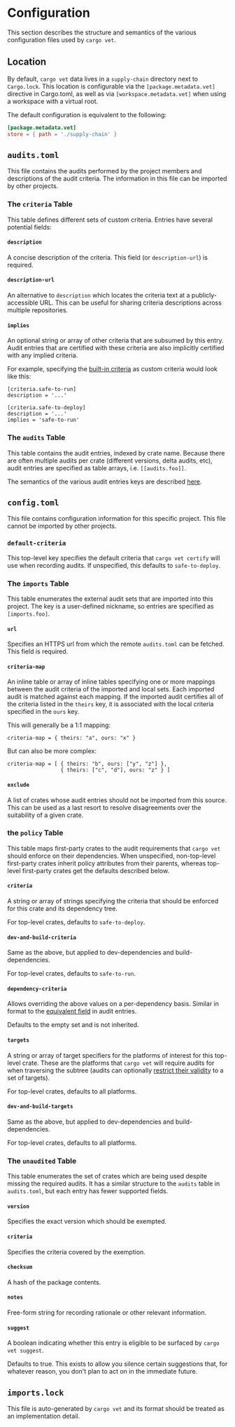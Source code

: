 # Configuration

This section describes the structure and semantics of the various configuration
files used by `cargo vet`.

## Location

By default, `cargo vet` data lives in a `supply-chain` directory next to
`Cargo.lock`. This location is configurable via the `[package.metadata.vet]`
directive in Cargo.toml, as well as via `[workspace.metadata.vet]` when using a
workspace with a virtual root.

The default configuration is equivalent to the following:

```toml
[package.metadata.vet]
store = { path = './supply-chain' }
```

## `audits.toml`

This file contains the audits performed by the project members and descriptions
of the audit criteria. The information in this file can be imported by other
projects.

### The `criteria` Table

This table defines different sets of custom criteria. Entries have several
potential fields:

#### `description`

A concise description of the criteria. This field (or `description-url`) is
required.

#### `description-url`

An alternative to `description` which locates the criteria text at a
publicly-accessible URL. This can be useful for sharing criteria descriptions
across multiple repositories.

#### `implies`

An optional string or array of other criteria that are subsumed by this entry.
Audit entries that are certified with these criteria are also implicitly
certified with any implied criteria.

For example, specifying the [built-in criteria](built-in-criteria.md) as custom
criteria would look like this:

```
[criteria.safe-to-run]
description = '...'

[criteria.safe-to-deploy]
description = '...'
implies = 'safe-to-run'
```

### The `audits` Table

This table contains the audit entries, indexed by crate name. Because there are
often multiple audits per crate (different versions, delta audits, etc), audit
entries are specified as table arrays, i.e. `[[audits.foo]]`.

The semantics of the various audit entries keys are described
[here](audit-entries.md).

## `config.toml`

This file contains configuration information for this specific project. This
file cannot be imported by other projects.

### `default-criteria`

This top-level key specifies the default criteria that `cargo vet certify` will
use when recording audits. If unspecified, this defaults to `safe-to-deploy`.

### The `imports` Table

This table enumerates the external audit sets that are imported into this
project. The key is a user-defined nickname, so entries are specified as
`[imports.foo]`.

#### `url`

Specifies an HTTPS url from which the remote `audits.toml` can be fetched. This
field is required.

#### `criteria-map`

An inline table or array of inline tables specifying one or more mappings
between the audit criteria of the imported and local sets. Each imported audit
is matched against each mapping. If the imported audit certifies all of the
criteria listed in the `theirs` key, it is associated with the local criteria
specified in the `ours` key.

This will generally be a 1:1 mapping:

```
criteria-map = { theirs: "a", ours: "x" }
```

But can also be more complex:

```
criteria-map = [ { theirs: "b", ours: ["y", "z"] },
                 { theirs: ["c", "d"], ours: "z" } ]
```

#### `exclude`

A list of crates whose audit entries should not be imported from this source.
This can be used as a last resort to resolve disagreements over the suitability
of a given crate.

### the `policy` Table

This table maps first-party crates to the audit requirements that `cargo vet`
should enforce on their dependencies. When unspecified, non-top-level
first-party crates inherit policy attributes from their parents, whereas
top-level first-party crates get the defaults described below.

#### `criteria`

A string or array of strings specifying the criteria that should be enforced for
this crate and its dependency tree.

For top-level crates, defaults to `safe-to-deploy`.

#### `dev-and-build-criteria`

Same as the above, but applied to dev-dependencies and build-dependencies.

For top-level crates, defaults to `safe-to-run`.

#### `dependency-criteria`

Allows overriding the above values on a per-dependency basis. Similar in format
to the [equivalent field](audit-entries.md#dependency-criteria) in audit
entries.

Defaults to the empty set and is not inherited.

#### `targets`

A string or array of target specifiers for the platforms of interest for this
top-level crate. These are the platforms that `cargo vet` will require audits
for when traversing the subtree (audits can optionally [restrict their
validity](audit-entries.md#targets) to a set of targets).

For top-level crates, defaults to all platforms.

#### `dev-and-build-targets`

Same as the above, but applied to dev-dependencies and build-dependencies.

For top-level crates, defaults to all platforms.


### The `unaudited` Table

This table enumerates the set of crates which are being used despite missing the
required audits. It has a similar structure to the `audits` table in
`audits.toml`, but each entry has fewer supported fields.

#### `version`

Specifies the exact version which should be exempted.

#### `criteria`

Specifies the criteria covered by the exemption.

#### `checksum`

A hash of the package contents.

#### `notes`

Free-form string for recording rationale or other relevant information.

#### `suggest`

A boolean indicating whether this entry is eligible to be surfaced by `cargo vet
suggest`.

Defaults to true. This exists to allow you silence certain suggestions that, for
whatever reason, you don't plan to act on in the immediate future.

## `imports.lock`

This file is auto-generated by `cargo vet` and its format should be treated as
an implementation detail.
